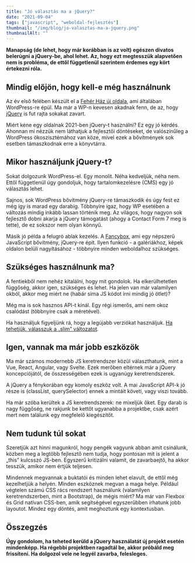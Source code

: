```yaml
---
title: "Jó választás ma a jQuery?"
date: "2021-09-04"
tags: ["javascript", "weboldal-fejlesztés"]
thumbnail: "/img/blog/jo-valasztas-ma-a-jquery.png"
thumbnailAlt: ""
---
```


**Manapság (de lehet, hogy már korábban is az volt) egészen divatos belerúgni a jQuery-be, ahol lehet. Az, hogy ezt megtesszük alapvetően nem is probléma, de ettől függetlenül szerintem érdemes egy kört értekezni róla.**

## Mindig előjön, hogy kell-e még használnunk

Az év első felében készült el a [Fehér Ház új oldala](https://www.whitehouse.gov/), ami általában WordPress-re épül. Ma már a WP-n kevesen akadnak fenn, de az, hogy [jQuery](https://jquery.com/) is fut rajta sokakat zavart.

Miért kéne egy oldalnak 2021-ben jQuery-t használni? Ez egy jó kérdés. Ahonnan mi nézzük nem láthatjuk a fejlesztői döntéseket, de valószínűleg a WordPress ökoszisztémához van köze, mivel ezek a bővítmények sok esetben támaszkodnak erre a könyvtárra.

## Mikor használjunk jQuery-t?

Sokat dolgozunk WordPress-el. Egy monolit. Néha kedveljük, néha nem. Ettől függetlenül úgy gondoljuk, hogy tartalomkezelésre (CMS) egy jó választás lehet.

Sajnos, sok WordPress bővítmény jQuery-re támaszkodik és úgy fest ez még így is marad egy darabig. Többnyire igaz, hogy WP esetében a változás mindig inkább lassan történik meg. Az világos, hogy nagyon sok fejlesztő dobni akarja a jQuery támogatást (ahogy a Contact Form 7 meg is tette), de ez sokszor nem olyan könnyű.

Másik jó példa a felugró ablak kezelés. A [Fancybox](https://fancyapps.com/docs/ui/fancybox/), ami egy népszerű JavaScript bővítmény, jQuery-re épít. Ilyen funkció - a galériákhoz, képek oldalon belüli nagyításához - többnyire minden weboldalhoz szükséges.

## Szükséges használnunk ma?

A fentiekből nem nehéz kitalálni, hogy mit gondolok. Ha elkerülhetetlen függőség, akkor igen, szükséges és lehet. Ha jelen van már valamilyen okból, akkor meg miért ne (habár sima JS kódot írni mindig jó ötlet)?

Még ma is sok hasznos API-t kínál. Egy régi ismerős, ami nem okoz csalódást (többnyire csak a méretével).

Ha használjuk figyeljünk rá, hogy a legújabb verziókat használjuk. [Ha tehetjük, válasszuk a „slim” változatot](https://stackoverflow.com/questions/35424053/what-are-the-differences-between-normal-and-slim-package-of-jquery).

## Igen, vannak ma már jobb eszközök

Ma már számos modernebb JS keretrendszer közül választhatunk, mint a Vue, React, Angular, vagy Svelte. Ezek merőben eltérnek már a jQuery koncepciójától, de összességében ezek is ugyanúgy keretrendszerek.

A jQuery a fénykorában egy komoly eszköz volt. A mai JavaScript API-k jó része is (classList, querySelector) ennek a mintáit követi, vagy viszi tovább.

Ha már szóba kerültek a JS keretrendszerek: ne mixeljük őket. Egy darab is nagy függőség, ne rakjunk be kettőt ugyanabba a projektbe, csak azért mert nem találunk egy megfelelő kiegészítőt.

## Nem tudunk túl sokat

Szeretjük azt hinni magunkról, hogy pengék vagyunk abban amit csinálunk, közben meg a legtöbb fejlesztő nem tudja, hogy pontosan mit is jelent a „this” kulcsszó JS-ben. Egyszerű kritizálni valamit, de zavarbaejtő, ha akkor tesszük, amikor nem értjük teljesen.

Mindennek megvannak a buktatói és minden lehet elavult, de ettől még kezelhetjük a helyén. Minden eszköznek megvan a maga helye. Például végtelen számú CSS rács rendszert használunk (valamilyen keretrendszerben, mint a Bootstrap), de mégis miért? Ma már van Flexbox és Grid natívan CSS-ben, amik segítségével egyszerűbben írhatunk jobb layoutot. Mindez egy döntés, amit meghoztunk egy kontextusban.

## Összegzés

**Úgy gondolom, ha teheted kerüld a jQuery használatát új projekt esetén mindenképp. Ha régebbi projektben ragadtál be, akkor próbáld meg frissíteni. Ha dolgozol vele ne legyél zavarba, felesleges.**
